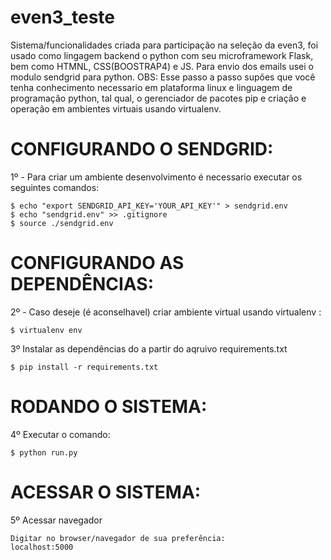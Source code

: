 # even3_teste

 Sistema/funcionalidades criada para participação na seleção da even3, foi usado como lingagem backend o python com seu microframework Flask, bem como HTMNL, CSS(BOOSTRAP4) e JS. Para envio dos emails usei o modulo sendgrid para python.
OBS: Esse passo a passo supões que você tenha conhecimento necessario em plataforma linux e linguagem de programação python, tal qual, o gerenciador de pacotes pip e criação e operação em ambientes virtuais usando virtualenv.
 
# CONFIGURANDO O SENDGRID:
 
1º - Para criar um ambiente desenvolvimento é necessario executar os seguintes comandos:

    $ echo "export SENDGRID_API_KEY='YOUR_API_KEY'" > sendgrid.env
    $ echo "sendgrid.env" >> .gitignore
    $ source ./sendgrid.env
    
# CONFIGURANDO AS DEPENDÊNCIAS:

2º - Caso deseje (é aconselhavel) criar ambiente virtual usando virtualenv :

    $ virtualenv env
    
3º Instalar as dependências do  a partir do aqruivo requirements.txt
    
    $ pip install -r requirements.txt

# RODANDO O SISTEMA:

4º Executar o comando:
    
    $ python run.py

# ACESSAR O SISTEMA:

5º Acessar navegador
    
    Digitar no browser/navegador de sua preferência: 
    localhost:5000
    



